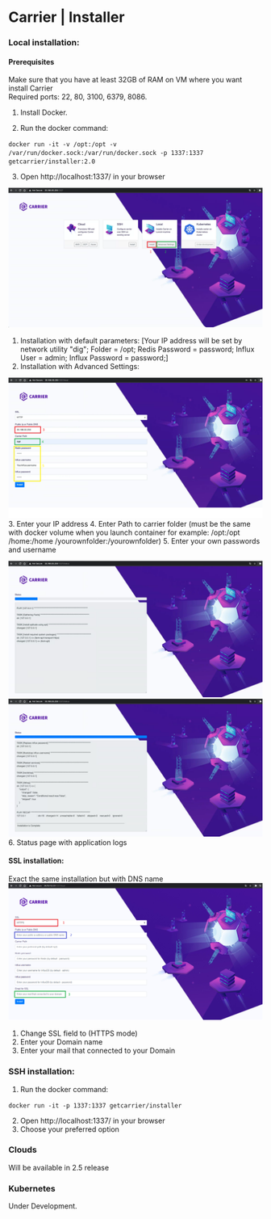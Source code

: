 # Carrier | Installer

### Local installation:
#### Prerequisites
Make sure that you have at least 32GB of RAM on VM where you want install Carrier  
Required ports:
22, 80, 3100, 6379, 8086.

1) Install Docker.

2) Run the docker command:

``
docker run -it -v /opt:/opt -v /var/run/docker.sock:/var/run/docker.sock -p 1337:1337 getcarrier/installer:2.0
``

3) Open http://localhost:1337/ in your browser  

![](images/1.png)
1. Installation with default parameters: [Your IP address will be set by network utility "dig"; Folder = /opt; Redis Password = password; Influx User = admin; Influx Password = password;]
2. Installation with Advanced Settings:  

![](images/2.png)   
3. Enter your IP address
4. Enter Path to carrier folder (must be the same with docker volume when you launch container for example: /opt:/opt  /home:/home  /yourownfolder:/yourownfolder)
5. Enter your own passwords and username

![](images/3.png)
![](images/4.png)
6. Status page with application logs

#### SSL installation:

Exact the same installation but with DNS name
![](images/5.png)
1. Change SSL field to (HTTPS mode)
2. Enter your Domain name
3. Enter your mail that connected to your Domain

### SSH installation:
1) Run the docker command:

``
docker run -it -p 1337:1337 getcarrier/installer
``

2) Open http://localhost:1337/ in your browser  
3) Choose your preferred option

### Clouds
Will be available in 2.5 release

### Kubernetes
Under Development.
